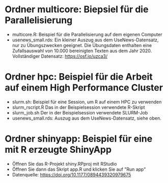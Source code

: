 
# Ordner multicore: Biepsiel für die Parallelisierung

- multicore.R: Beispiel für die Parallelisierung auf dem eigenen Computer
- usenews_small.rds: Ein kleiner Auszug aus dem UseNews-Datensatz, nur zu Übungszwecken geeignet. Die Übungsdaten enthalten eine Zufallsauswahl von 10.000 bereinigten Texten aus dem Jahr 2020. Vollständiger Datensatz: https://osf.io/uzca3/

# Ordner hpc: Beispiel für die Arbeit auf einem High Performance Cluster

- slurm.sh: Beispiel für eine Session, um R auf einem HPC zu verwenden
- slurm_rscript.R Das in der Beispielsession verwendete R-Skript
- slurm_job.sh Der in der Beispielsession verwendete SLURM-Job
- usenews_small.rds: Auszug aus dem UseNews-Datensatz, siehe oben.


# Ordner shinyapp: Beispiel für eine mit R erzeugte ShinyApp

- Öffnen Sie das R-Projekt shiny.RPproj mit RStudio
- Öffnen Sie dann das Skript app.R und klicken Sie auf "Run app"
- Datenquelle: https://doi.org/10.1177/0894439320979675

